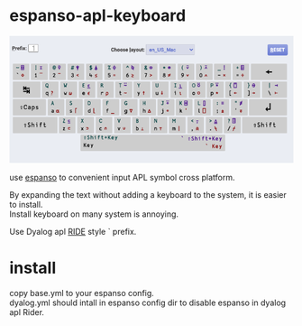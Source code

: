 
# espanso-apl-keyboard

![keyboard](keyboard.png)

use [espanso](https://espanso.org/) to convenient input 
APL symbol cross platform.

By expanding the text without adding a keyboard to the system, it is easier to install.  
Install keyboard on many system is annoying.  

Use Dyalog apl [RIDE](https://github.com/Dyalog/ride) style ` prefix.

# install
copy base.yml to your espanso config.  
dyalog.yml should intall in espanso config dir to disable espanso in dyalog apl Rider.

